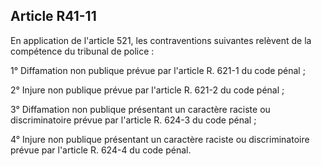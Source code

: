 Article R41-11
----
En application de l'article 521, les contraventions suivantes relèvent de la
compétence du tribunal de police :

1° Diffamation non publique prévue par l'article R. 621-1 du code pénal ;

2° Injure non publique prévue par l'article R. 621-2 du code pénal ;

3° Diffamation non publique présentant un caractère raciste ou discriminatoire
prévue par l'article R. 624-3 du code pénal ;

4° Injure non publique présentant un caractère raciste ou discriminatoire prévue
par l'article R. 624-4 du code pénal.
